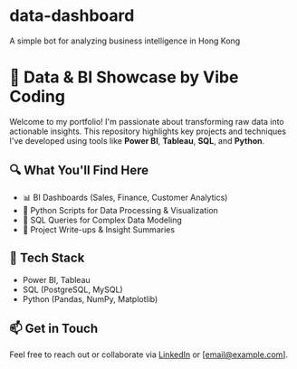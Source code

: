 # data-dashboard
A simple bot for analyzing business intelligence in Hong Kong

# 🧠 Data & BI Showcase by Vibe Coding

Welcome to my portfolio! I'm passionate about transforming raw data into actionable insights. This repository highlights key projects and techniques I've developed using tools like **Power BI**, **Tableau**, **SQL**, and **Python**.

## 🔍 What You'll Find Here
- 📊 BI Dashboards (Sales, Finance, Customer Analytics)
- 🐍 Python Scripts for Data Processing & Visualization
- 🧮 SQL Queries for Complex Data Modeling
- 📁 Project Write-ups & Insight Summaries

## 🚀 Tech Stack
- Power BI, Tableau
- SQL (PostgreSQL, MySQL)
- Python (Pandas, NumPy, Matplotlib)

## 📫 Get in Touch
Feel free to reach out or collaborate via [LinkedIn](#) or [email@example.com].

